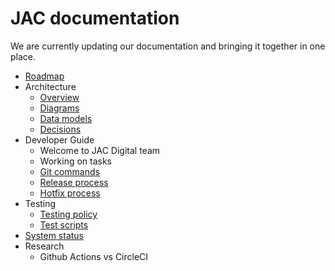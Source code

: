 # JAC documentation

We are currently updating our documentation and bringing it together in one place.

- [Roadmap](roadmap.md)
- Architecture
  - [Overview](architecture/overview.md)
  - [Diagrams](architecture/index.md)
  - [Data models](architecture/data-models/index.md)
  - [Decisions](architecture/decisions/index.md)
- Developer Guide
  - Welcome to JAC Digital team
  - Working on tasks
  - [Git commands](git-commands.md)
  - [Release process](release-process.md)
  - [Hotfix process](hotfix-process.md)
- Testing
  - [Testing policy](testing-policy.md)
  - [Test scripts](test-scripts.md)
- [System status](status.md)
- Research
  - Github Actions vs CircleCI
